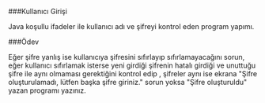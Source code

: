 ###Kullanıcı Girişi


Java koşullu ifadeler ile kullanıcı adı ve şifreyi kontrol eden program yapımı.



###Ödev


Eğer şifre yanlış ise kullanıcıya şifresini sıfırlayıp sıfırlamayacağını sorun, 
eğer kullanıcı sıfırlamak isterse yeni girdiği şifrenin hatalı girdiği ve 
unuttuğu şifre ile aynı olmaması gerektiğini kontrol edip , 
şifreler aynı ise ekrana "Şifre oluşturulamadı, lütfen başka şifre giriniz." 
sorun yoksa "Şifre oluşturuldu" yazan programı yazınız.
